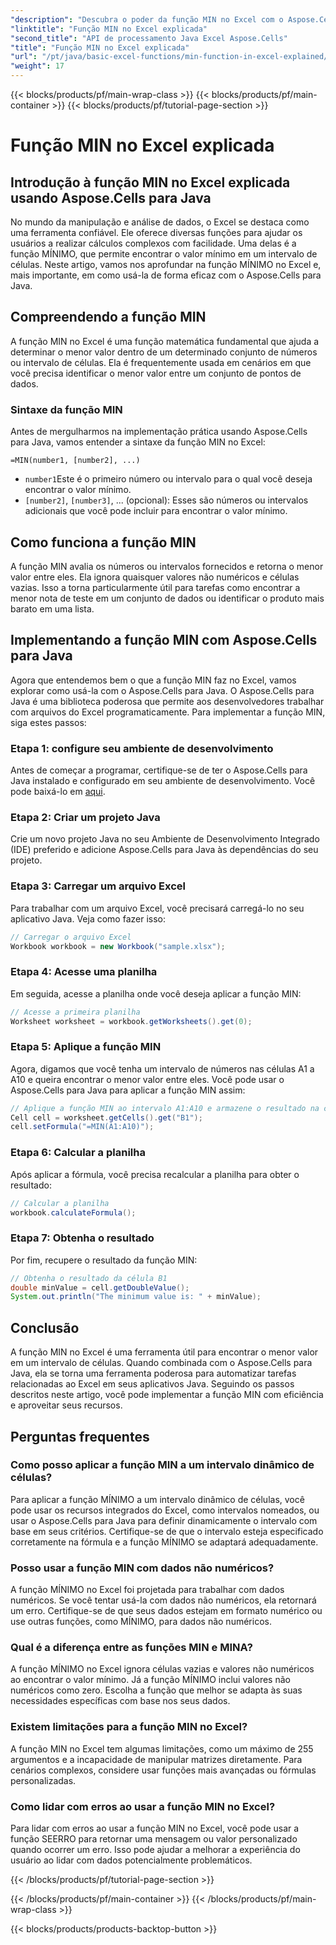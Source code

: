 ```yaml
---
"description": "Descubra o poder da função MIN no Excel com o Aspose.Cells para Java. Aprenda a encontrar valores mínimos sem esforço."
"linktitle": "Função MIN no Excel explicada"
"second_title": "API de processamento Java Excel Aspose.Cells"
"title": "Função MIN no Excel explicada"
"url": "/pt/java/basic-excel-functions/min-function-in-excel-explained/"
"weight": 17
---
```


{{< blocks/products/pf/main-wrap-class >}}
{{< blocks/products/pf/main-container >}}
{{< blocks/products/pf/tutorial-page-section >}}

# Função MIN no Excel explicada


## Introdução à função MIN no Excel explicada usando Aspose.Cells para Java

No mundo da manipulação e análise de dados, o Excel se destaca como uma ferramenta confiável. Ele oferece diversas funções para ajudar os usuários a realizar cálculos complexos com facilidade. Uma delas é a função MÍNIMO, que permite encontrar o valor mínimo em um intervalo de células. Neste artigo, vamos nos aprofundar na função MÍNIMO no Excel e, mais importante, em como usá-la de forma eficaz com o Aspose.Cells para Java.

## Compreendendo a função MIN

A função MIN no Excel é uma função matemática fundamental que ajuda a determinar o menor valor dentro de um determinado conjunto de números ou intervalo de células. Ela é frequentemente usada em cenários em que você precisa identificar o menor valor entre um conjunto de pontos de dados.

### Sintaxe da função MIN

Antes de mergulharmos na implementação prática usando Aspose.Cells para Java, vamos entender a sintaxe da função MIN no Excel:

```
=MIN(number1, [number2], ...)
```

- `number1`Este é o primeiro número ou intervalo para o qual você deseja encontrar o valor mínimo.
- `[number2]`, `[number3]`, ... (opcional): Esses são números ou intervalos adicionais que você pode incluir para encontrar o valor mínimo.

## Como funciona a função MIN

A função MIN avalia os números ou intervalos fornecidos e retorna o menor valor entre eles. Ela ignora quaisquer valores não numéricos e células vazias. Isso a torna particularmente útil para tarefas como encontrar a menor nota de teste em um conjunto de dados ou identificar o produto mais barato em uma lista.

## Implementando a função MIN com Aspose.Cells para Java

Agora que entendemos bem o que a função MIN faz no Excel, vamos explorar como usá-la com o Aspose.Cells para Java. O Aspose.Cells para Java é uma biblioteca poderosa que permite aos desenvolvedores trabalhar com arquivos do Excel programaticamente. Para implementar a função MIN, siga estes passos:

### Etapa 1: configure seu ambiente de desenvolvimento

Antes de começar a programar, certifique-se de ter o Aspose.Cells para Java instalado e configurado em seu ambiente de desenvolvimento. Você pode baixá-lo em [aqui](https://releases.aspose.com/cells/java/).

### Etapa 2: Criar um projeto Java

Crie um novo projeto Java no seu Ambiente de Desenvolvimento Integrado (IDE) preferido e adicione Aspose.Cells para Java às dependências do seu projeto.

### Etapa 3: Carregar um arquivo Excel

Para trabalhar com um arquivo Excel, você precisará carregá-lo no seu aplicativo Java. Veja como fazer isso:

```java
// Carregar o arquivo Excel
Workbook workbook = new Workbook("sample.xlsx");
```

### Etapa 4: Acesse uma planilha

Em seguida, acesse a planilha onde você deseja aplicar a função MIN:

```java
// Acesse a primeira planilha
Worksheet worksheet = workbook.getWorksheets().get(0);
```

### Etapa 5: Aplique a função MIN

Agora, digamos que você tenha um intervalo de números nas células A1 a A10 e queira encontrar o menor valor entre eles. Você pode usar o Aspose.Cells para Java para aplicar a função MIN assim:

```java
// Aplique a função MIN ao intervalo A1:A10 e armazene o resultado na célula B1
Cell cell = worksheet.getCells().get("B1");
cell.setFormula("=MIN(A1:A10)");
```

### Etapa 6: Calcular a planilha

Após aplicar a fórmula, você precisa recalcular a planilha para obter o resultado:

```java
// Calcular a planilha
workbook.calculateFormula();
```

### Etapa 7: Obtenha o resultado

Por fim, recupere o resultado da função MIN:

```java
// Obtenha o resultado da célula B1
double minValue = cell.getDoubleValue();
System.out.println("The minimum value is: " + minValue);
```

## Conclusão

A função MIN no Excel é uma ferramenta útil para encontrar o menor valor em um intervalo de células. Quando combinada com o Aspose.Cells para Java, ela se torna uma ferramenta poderosa para automatizar tarefas relacionadas ao Excel em seus aplicativos Java. Seguindo os passos descritos neste artigo, você pode implementar a função MIN com eficiência e aproveitar seus recursos.

## Perguntas frequentes

### Como posso aplicar a função MIN a um intervalo dinâmico de células?

Para aplicar a função MÍNIMO a um intervalo dinâmico de células, você pode usar os recursos integrados do Excel, como intervalos nomeados, ou usar o Aspose.Cells para Java para definir dinamicamente o intervalo com base em seus critérios. Certifique-se de que o intervalo esteja especificado corretamente na fórmula e a função MÍNIMO se adaptará adequadamente.

### Posso usar a função MIN com dados não numéricos?

A função MÍNIMO no Excel foi projetada para trabalhar com dados numéricos. Se você tentar usá-la com dados não numéricos, ela retornará um erro. Certifique-se de que seus dados estejam em formato numérico ou use outras funções, como MÍNIMO, para dados não numéricos.

### Qual é a diferença entre as funções MIN e MINA?

A função MÍNIMO no Excel ignora células vazias e valores não numéricos ao encontrar o valor mínimo. Já a função MÍNIMO inclui valores não numéricos como zero. Escolha a função que melhor se adapta às suas necessidades específicas com base nos seus dados.

### Existem limitações para a função MIN no Excel?

A função MIN no Excel tem algumas limitações, como um máximo de 255 argumentos e a incapacidade de manipular matrizes diretamente. Para cenários complexos, considere usar funções mais avançadas ou fórmulas personalizadas.

### Como lidar com erros ao usar a função MIN no Excel?

Para lidar com erros ao usar a função MIN no Excel, você pode usar a função SEERRO para retornar uma mensagem ou valor personalizado quando ocorrer um erro. Isso pode ajudar a melhorar a experiência do usuário ao lidar com dados potencialmente problemáticos.

{{< /blocks/products/pf/tutorial-page-section >}}

{{< /blocks/products/pf/main-container >}}
{{< /blocks/products/pf/main-wrap-class >}}

{{< blocks/products/products-backtop-button >}}